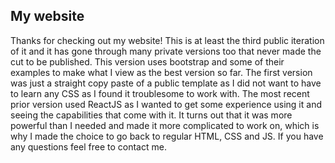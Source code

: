 ## My website

Thanks for checking out my website! This is at least the third public iteration of it and it has gone through many private versions too that never made the cut to be published. This version uses bootstrap and some of their examples to make what I view as the best version so far. The first version was just a straight copy paste of a public template as I did not want to have to learn any CSS as I found it troublesome to work with. The most recent prior version used ReactJS as I wanted to get some experience using it and seeing the capabilities that come with it. It turns out that it was more powerful than I needed and made it more complicated to work on, which is why I made the choice to go back to regular HTML, CSS and JS. If you have any questions feel free to contact me.
